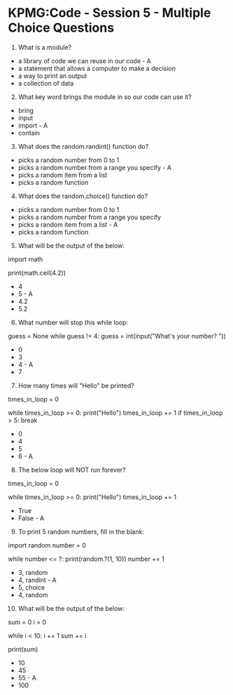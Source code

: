 # KPMG:Code - Session 5 - Multiple Choice Questions

1. What is a module?

- a library of code we can reuse in our code - A
- a statement that allows a computer to make a decision
- a way to print an output
- a collection of data

2. What key word brings the module in so our code can use it?

- bring
- input
- import - A
- contain

3. What does the random.randint() function do?

- picks a random number from 0 to 1
- picks a random number from a range you specify - A
- picks a random item from a list
- picks a random function

4. What does the random.choice() function do?
- picks a random number from 0 to 1
- picks a random number from a range you specify
- picks a random item from a list - A
- picks a random function

5. What will be the output of the below:

import math

print(math.ceil(4.2))

- 4
- 5 - A
- 4.2
- 5.2

6. What number will stop this while loop:

guess = None
while guess != 4:
    guess = int(input("What's your number? "))

- 0
- 3
- 4 - A
- 7

7. How many times will "Hello" be printed?

times_in_loop = 0

while times_in_loop >= 0:
    print("Hello")
    times_in_loop += 1
    if times_in_loop > 5:
        break

- 0
- 4
- 5
- 6 - A  

8. The below loop will NOT run forever?

times_in_loop = 0

while times_in_loop >= 0:
    print("Hello")
    times_in_loop += 1

- True
- False - A

9. To print 5 random numbers, fill in the blank:

import random
number = 0

while number <= ?:
  print(random.?(1, 10))
  number += 1

- 3, random
- 4, randint - A
- 5, choice
- 4, random

10. What will be the output of the below:

sum = 0
i = 0

while i < 10:
  i += 1
  sum += i

print(sum)

- 10
- 45
- 55 - A
- 100
